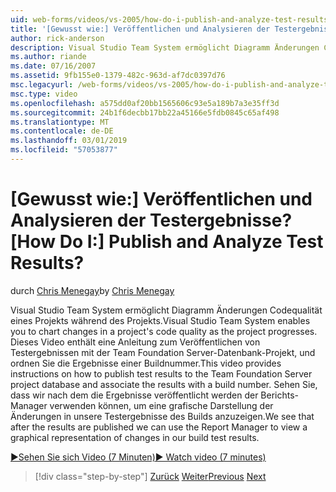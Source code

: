 ```yaml
---
uid: web-forms/videos/vs-2005/how-do-i-publish-and-analyze-test-results
title: '[Gewusst wie:] Veröffentlichen und Analysieren der Testergebnisse? | Microsoft-Dokumentation'
author: rick-anderson
description: Visual Studio Team System ermöglicht Diagramm Änderungen Codequalität eines Projekts während des Projekts. Dieses Video enthält eine Anleitung zum publ....
ms.author: riande
ms.date: 07/16/2007
ms.assetid: 9fb155e0-1379-482c-963d-af7dc0397d76
msc.legacyurl: /web-forms/videos/vs-2005/how-do-i-publish-and-analyze-test-results
msc.type: video
ms.openlocfilehash: a575dd0af20bb1565606c93e5a189b7a3e35ff3d
ms.sourcegitcommit: 24b1f6decbb17bb22a45166e5fdb0845c65af498
ms.translationtype: MT
ms.contentlocale: de-DE
ms.lasthandoff: 03/01/2019
ms.locfileid: "57053877"
---
```

<a name="how-do-i-publish-and-analyze-test-results"></a><span data-ttu-id="4b77d-105">[Gewusst wie:] Veröffentlichen und Analysieren der Testergebnisse?</span><span class="sxs-lookup"><span data-stu-id="4b77d-105">[How Do I:] Publish and Analyze Test Results?</span></span>
====================
<span data-ttu-id="4b77d-106">durch [Chris Menegay](https://twitter.com/CMenegay)</span><span class="sxs-lookup"><span data-stu-id="4b77d-106">by [Chris Menegay](https://twitter.com/CMenegay)</span></span>

<span data-ttu-id="4b77d-107">Visual Studio Team System ermöglicht Diagramm Änderungen Codequalität eines Projekts während des Projekts.</span><span class="sxs-lookup"><span data-stu-id="4b77d-107">Visual Studio Team System enables you to chart changes in a project's code quality as the project progresses.</span></span> <span data-ttu-id="4b77d-108">Dieses Video enthält eine Anleitung zum Veröffentlichen von Testergebnissen mit der Team Foundation Server-Datenbank-Projekt, und ordnen Sie die Ergebnisse einer Buildnummer.</span><span class="sxs-lookup"><span data-stu-id="4b77d-108">This video provides instructions on how to publish test results to the Team Foundation Server project database and associate the results with a build number.</span></span> <span data-ttu-id="4b77d-109">Sehen Sie, dass wir nach dem die Ergebnisse veröffentlicht werden der Berichts-Manager verwenden können, um eine grafische Darstellung der Änderungen in unsere Testergebnisse des Builds anzuzeigen.</span><span class="sxs-lookup"><span data-stu-id="4b77d-109">We see that after the results are published we can use the Report Manager to view a graphical representation of changes in our build test results.</span></span>

[<span data-ttu-id="4b77d-110">&#9654;Sehen Sie sich Video (7 Minuten)</span><span class="sxs-lookup"><span data-stu-id="4b77d-110">&#9654; Watch video (7 minutes)</span></span>](https://channel9.msdn.com/Blogs/ASP-NET-Site-Videos/how-do-i-publish-and-analyze-test-results)

> [!div class="step-by-step"]
> <span data-ttu-id="4b77d-111">[Zurück](how-do-i-use-generic-tests.md)
> [Weiter](how-do-i-discover-application-changes-prior-to-deployment.md)</span><span class="sxs-lookup"><span data-stu-id="4b77d-111">[Previous](how-do-i-use-generic-tests.md)
[Next](how-do-i-discover-application-changes-prior-to-deployment.md)</span></span>
